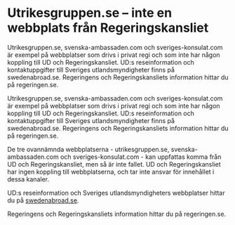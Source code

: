 # Utrikesgruppen.se – inte en webbplats från Regeringskansliet

Utrikesgruppen.se, svenska-ambassaden.com och sveriges-konsulat.com är exempel på webbplatser som drivs i privat regi och som inte har någon koppling till UD och Regeringskansliet. UD:s reseinformation och kontaktuppgifter till Sveriges utlandsmyndigheter finns på swedenabroad.se. Regeringens och Regeringskansliets information hittar du på regeringen.se.

Utrikesgruppen.se, svenska-ambassaden.com och sveriges-konsulat.com är exempel på webbplatser som drivs i privat regi och som inte har någon koppling till UD och Regeringskansliet. UD:s reseinformation och kontaktuppgifter till Sveriges utlandsmyndigheter finns på swedenabroad.se. Regeringens och Regeringskansliets information hittar du på regeringen.se.

De tre ovannämnda webbplatserna - utrikesgruppen.se, svenska-ambassaden.com och sveriges-konsulat.com - kan uppfattas komma från UD och Regeringskansliet, men så är inte fallet. UD och Regeringskansliet har ingen koppling till webbplatserna, och tar inte ansvar för innehållet i dessa kanaler.

UD:s reseinformation och Sveriges utlandsmyndigheters webbplatser hittar du på [swedenabroad.se](https://www.swedenabroad.se/).

Regeringens och Regeringskansliets information hittar du på regeringen.se.
